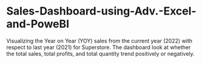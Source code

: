 # Sales-Dashboard-using-Adv.-Excel-and-PoweBI
Visualizing the Year on Year (YOY) sales from the current year (2022) with respect to last year (2021) for Superstore. The dashboard look at whether the total sales, total profits, and total quantity trend positively or negatively.

